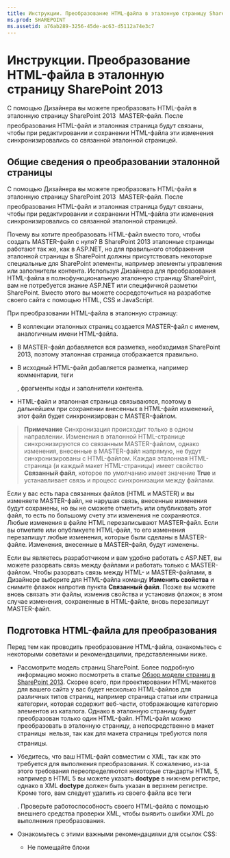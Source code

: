 ```yaml
---
title: Инструкции. Преобразование HTML-файла в эталонную страницу SharePoint 2013
ms.prod: SHAREPOINT
ms.assetid: a76ab289-3256-45de-ac63-d5112a74e3c7
---
```



# Инструкции. Преобразование HTML-файла в эталонную страницу SharePoint 2013
С помощью Дизайнера вы можете преобразовать HTML-файл в эталонную страницу SharePoint 2013  MASTER-файл. После преобразования HTML-файл и эталонная страница будут связаны, чтобы при редактировании и сохранении HTML-файла эти изменения синхронизировались со связанной эталонной страницей.
## Общие сведения о преобразовании эталонной страницы
<a name="Introduction"> </a>

С помощью Дизайнера вы можете преобразовать HTML-файл в эталонную страницу SharePoint 2013  MASTER-файл. После преобразования HTML-файл и эталонная страница будут связаны, чтобы при редактировании и сохранении HTML-файла эти изменения синхронизировались со связанной эталонной страницей.
  
    
    
Почему вы хотите преобразовать HTML-файл вместо того, чтобы создать MASTER-файл с нуля? В SharePoint 2013 эталонные страницы работают так же, как в ASP.NET, но для правильного отображения эталонной страницы в SharePoint должны присутствовать некоторые специальные для SharePoint элементы, например элементы управления или заполнители контента. Используя Дизайнера для преобразования HTML-файла в полнофункциональную эталонную страницу SharePoint, вам не потребуется знание ASP.NET или специфичной разметки SharePoint. Вместо этого вы можете сосредоточиться на разработке своего сайта с помощью HTML, CSS и JavaScript.
  
    
    
При преобразовании HTML-файла в эталонную страницу:
  
    
    

- В коллекции эталонных страниц создается MASTER-файл с именем, аналогичным имени HTML-файла.
    
  
- В MASTER-файл добавляется вся разметка, необходимая SharePoint 2013, поэтому эталонная страница отображается правильно.
    
  
- В исходный HTML-файл добавляется разметка, например комментарии, теги **<div>**, фрагменты коды и заполнители контента.
    
  
- HTML-файл и эталонная страница связываются, поэтому в дальнейшем при сохранении внесенных в HTML-файл изменений, этот файл будет синхронизирован с MASTER-файлом.
    
  

> **Примечание**
> Синхронизация происходит только в одном направлении. Изменения в эталонной HTML-странице синхронизируются со связанным MASTER-файлом, однако изменения, внесенные в MASTER-файл напрямую, не будут синхронизированы с HTML-файлом. Каждая эталонная HTML-страница (и каждый макет HTML-страницы) имеет свойство **Связанный файл**, которое по умолчанию имеет значение **True** и устанавливает связь и процесс синхронизации между файлами.
  
    
    

Если у вас есть пара связанных файлов (HTML и MASTER) и вы изменяете MASTER-файл, не нарушая связь, внесенные изменения будут сохранены, но вы не сможете отметить или опубликовать этот файл, то есть по большому счету эти изменения не сохраняются. Любые изменения в файле HTML перезаписывают MASTER-файл. Если вы отметите или опубликуете HTML-файл, то его изменения перезапишут любые изменения, которые были сделаны в MASTER-файле. Изменения, внесенные в MASTER-файл, будут изменены.
  
    
    
Если вы являетесь разработчиком и вам удобно работать с ASP.NET, вы можете разорвать связь между файлами и работать только с MASTER-файлом. Чтобы разорвать связь между HTML- и MASTER-файлами, в Дизайнере выберите для HTML-файла команду **Изменить свойства** и снимите флажок напротив пункта **Связанный файл**. Позже вы можете вновь связать эти файлы, изменив свойства и установив флажок; в этом случае изменения, сохраненные в HTML-файле, вновь перезапишут MASTER-файл.
  
    
    

## Подготовка HTML-файла для преобразования
<a name="Prepare"> </a>

Перед тем как проводить преобразование HTML-файла, ознакомьтесь с некоторыми советами и рекомендациями, представленными ниже.
  
    
    

- Рассмотрите модель страниц SharePoint. Более подробную информацию можно посмотреть в статье  [Обзор модели страниц в SharePoint 2013](overview-of-the-sharepoint-2013-page-model.md). Скорее всего, при проектировании HTML-макетов для вашего сайта у вас будет несколько HTML-файлов для различных типов страниц, например страница статьи или страница категории, которая содержит веб-части, отображающие категорию элементов из каталога. Однако в эталонную страницу будет преобразован только один HTML-файл. HTML-файл можно преобразовать в эталонную страницу, а непосредственно в макет страницы  нельзя, так как для макета страницы требуются поля страницы.
    
  
- Убедитесь, что ваш HTML-файл совместим с XML, так как это требуется для выполнения преобразования. К сожалению, из-за этого требования переопределяются некоторые стандарты HTML 5, например в HTML 5 вы можете указать **doctype** в нижнем регистре, однако в XML **doctype** должен быть указан в верхнем регистре. Кроме того, вам следует удалить из своего файла все теги **<form>**. Проверьте работоспособность своего HTML-файла с помощью внешнего средства проверки XML, чтобы выявить ошибки XML до выполнения преобразования.
    
  
- Ознакомьтесь с этими важными рекомендациями для ссылок CSS:
    
  - Не помещайте блоки **<style>** в тег **<head>**. Эти стили будут удалены во время преобразования. Вместо этого укажите в HTML-файле ссылку на внешний CSS-файл.
    
  
  - Если вы используете веб-шрифты, добавьте в тег **<CSS link>** строку `ms-design-css-conversion="no"`.
    
  
  - Соблюдайте осторожность при применении стилей к общим HTML-тегам типа **<body>**, **<div>** и **< img>**. Все элементы оформления SharePoint, включая ленту, находятся внутри тега **<body>**. Стили, которые обычно применяются к тегу **<body>**, примените вместо **<div id="s4-bodyContainer">**  тега, который используется SharePoint 2013 для основной части страницы. Кроме того, SharePoint 2013 использует большое количество изображений, на которые действуют стили, примененные к тегу **<img>**.
    
  
  - Многие разработчики для того, чтобы применить стили к навигации, применяют классы к элементам **<ul>** и **<li>**. Однако в SharePoint 2013 используется динамический элемент управления навигацией, который можно добавить на эталонную страницу из коллекции фрагментов кода. SharePoint 2013 применяет к элементам управления навигацией стили по умолчанию, которые вам необходимо переопределить.
    
  
- Ознакомьтесь с возможными проблемами именования файлов:
    
  - Файлы Index.html и Index.htm будут иметь один и тот же MASTER-файл.
    
  
  - Файлы Design/Index.html и Design/SubDesign/Index.html будут преобразованы в отдельные MASTER-файлы, но они оба будут отображаться в списке эталонной странице в Дизайнере как Index.html. Чтобы устранить неоднозначность, щелкните каждый файл или нажмите кнопку с многоточием, чтобы увидеть полный путь.
    
  
- Если вы добавляете мини-приложение JavaScript, убедитесь, что открывающий тег **<script>** находится на отдельной строке.
    
  ```
  
  <script>
  (function( …

  ```


    Не помещайте их в одну строку, как это показано ниже:
    


  ```
  
  <Script> (function( …
  ```

- Ссылка на библиотеку JQuery (внешняя ссылка) должна находиться перед тегом **</head>**.
    
  

## Преобразование HTML-файла в эталонную страницу
<a name="Convert"> </a>

Перед выполнением преобразования HTML-файла сначала необходимо отправить все файлы разработки, включая HTML-файл. Более подробную информацию можно узнать в статье  [Как: сопоставление сетевого диска коллекции главных страниц SharePoint 2013](how-to-map-a-network-drive-to-the-sharepoint-2013-master-page-gallery.md).
  
    
    

### Чтобы преобразовать HTML-файл в MASTER-файл:


1. Перейдите на сайт публикации.
    
  
2. В правом верхнем углу страницы выберите пункт **Параметры**, а затем выберите **Дизайнер**.
    
  
3. В Дизайнере в левой области панели навигации выберите команду **Изменить главные страницы**.
    
  
4. Выберите пункт **Преобразование HTML-файла в главную страницу SharePoint**.
    
  
5. В диалоговом окне **Выбор актива** найдите и выберите преобразуемый HTML-файл.
    
    > **Примечание**
      > При отправке файлов разработки сохраните все файлы, связанные с одним оформлением, в собственной папке в коллекции главных страниц. Когда выполняется копирование папки разработки на подключенный сетевой диск, коллекция эталонных страниц сохраняет всю созданную вами структуру папок. 
6. Нажмите кнопку **Вставить**.
    
    На этом этапе SharePoint 2013 преобразует ваш HTML-файл в MASTER-файл с тем же именем.
    
    Теперь в Дизайнере для вашего HTML-файла отображается столбец "Состояние", который показывает один из двух возможных состояний:
    
  - Ошибки
    
  
  - **Преобразование выполнено успешно**.
    
  
7. Пройдите по ссылке в столбце "Состояние", чтобы предварительно просмотреть файл и просмотреть ошибки или предупреждения, касающиеся эталонной страницы.
    
    Ошибки
    
    Более подробную информацию по устранению ошибок и предупреждений можно узнать в статье  [Как: Устранение ошибок и предупреждения при предварительном просмотре страницы в SharePoint 2013](how-to-resolve-errors-and-warnings-when-previewing-a-page-in-sharepoint-2013.md).
    
    Более подробную информацию о предварительном просмотре эталонной страницы с различными страницами можно узнать в статье  [Способ: изменение страницы предварительного просмотра в диспетчере оформления SharePoint 2013](how-to-change-the-preview-page-in-sharepoint-2013-design-manager.md).
    
    В верхнем правом углу страницы предварительного просмотра также находится ссылка "Фрагменты кода". При переходе по ней откроется коллекция фрагментов кода, где можно заменить статические элементы управления или элементы управления макета в своем конструкторе на динамические элементы управления SharePoint. Дополнительную информацию можно узнать в статье  [Фрагменты кода дизайнер SharePoint 2013](sharepoint-2013-design-manager-snippets.md).
    
  
8. Чтобы устранить ошибки, с помощью HTML-редактора откройте и измените HTML-файл на подключенном диске на стороне сервера. Каждый раз при сохранении HTML-файла, все изменения синхронизируется со связанным MASTER-файлом.
    
  
9. После успешного выполнения предварительного просмотра эталонной страницы вы увидите тег **<div>**, добавленный в ваш HTML-файл. Прокрутите страницу вниз, чтобы увидеть тег **<div>**.
    
    Тег **<div>**  это блок основного содержимого. Он находится внутри заполнителя контента с именем **ContentPlaceHolderMain**. Во время выполнения, когда посетитель просматривает ваш сайт и запрашивает страницу, в этом заполнителе контента находится содержимое из макета страницы, которая содержит контент в соответствующей области содержимого. Располагайте тег **<div>** в местах, где на эталонной странице должны отображаться макеты страниц.
    
    Если ваш HTML-файл содержит статическое содержимое или содержимое макета в теле страницы, то теперь можно начать процесс удаления данного статического содержимого из эталонной HTML-страницы и применить эти стили к элементам модели страниц SharePoint, например макетам страниц, элементам управления полями страницы, фрагментам кода и шаблона для отображения. Пример можно увидеть в статье  [Инструкции. Создание макета страницы в SharePoint 2013](how-to-create-a-page-layout-in-sharepoint-2013.md).
    
  

## Общие сведения об HTML-файл после преобразования
<a name="Understand"> </a>

После преобразования HTML-файла в эталонную страницу в этот файл будет добавлено большое количество строк разметки. Вы можете не обращать внимания на большую ее часть, так как она не будет отображаться в конечной разметке вашего сайта при просмотре источника в браузере, однако эта разметка критична для преобразования вашего HTML-файла в MASTER-файл, который фактически используется SharePoint. Каждый раз при сохранении HTML-файла эта разметка SharePoint позволяет выполнить аналогичные изменения в связанном MASTER-файле в фоновом режиме.
  
    
    
Добавляемая разметка включает теги перед тегом **<head>** и после него, фрагменты кода и заполнители контента. Большая часть разметки заключена в теги комментариев. Каждый раз при сохранении изменений в HTML-файле процесс преобразования вырезает комментарии, чтобы использовать внутри разметку ASP.NET.
  
    
    

### Типы разметки

Ниже приведена разбивка типов разметки, которые добавляются в HTML-файл:
  
    
    

- **Свойства документа**. Тег **<mso>** содержит метаданные SharePoint, включая информацию о самом файле и некоторых свойствах, требуемых для успешного преобразования MASTER-файла.
    
  ```HTML
  
<mso:CustomDocumentProperties>
<mso:HtmlDesignFromMaster msdt:dt="string"></mso:HtmlDesignFromMaster>
<mso:HtmlDesignStatusAndPreview msdt:dt="string">http://[server_name]/sites/PubSite/_catalogs/masterpage/[site_name]/index.html, Conversion successful.</mso:HtmlDesignStatusAndPreview>
<mso:ContentTypeId msdt:dt="string">0x0101000F1C8B9E0EB4BE489F09807B2C53288F0054AD6EF48B9F7B45A142F8173F171BD10003D357F861E29844953D5CAA1D4D8A3A0084F0F9C7FCB65541A59990D173DA60FA</mso:ContentTypeId>
<mso:HtmlDesignAssociated msdt:dt="string">1</mso:HtmlDesignAssociated>
<mso:HtmlDesignConversionSucceeded msdt:dt="string">True</mso:HtmlDesignConversionSucceeded>
</mso:CustomDocumentProperties>
  ```

- **Регистрация пространства имен SharePoint**. Тег **<SPM>** (разметка SharePoint) предоставляет строку для регистрации пространства имен SharePoint.
    
  ```HTML
  
<!--SPM:<%@Register Tagprefix="SharePoint" Namespace="Microsoft.SharePoint.WebControls" Assembly="Microsoft.SharePoint, Version=15.0.0.0, Culture=neutral, PublicKeyToken=71e9bce111e9429c"%>-->
        <!--SPM:<%@Register Tagprefix="WebPartPages" Namespace="Microsoft.SharePoint.WebPartPages" Assembly="Microsoft.SharePoint, Version=15.0.0.0, Culture=neutral, PublicKeyToken=71e9bce111e9429c"%>-->
  ```

- **Комментарии**. Теги **<CS>** и **<CE>** ("comment start" и "comment end"  начало комментария и конец комментария, соответственно) игнорируются во время выполнения преобразования. Они помогают вам разобраться в строках разметки.
    
  ```HTML
  
<!--CS: Start Page Head Contents Snippet-->
…
<!--CE: End Page Head Contents Snippet-->

  <!--CS: Start Ribbon Snippet-->
…
<!--CE: End Ribbon Snippet-->

<!--CS: Start PlaceHolderMain Snippet-->
…
<!--CE: End PlaceHolderMain Snippet-->
  ```

- **Фрагменты кода**. Теги **<MS>** и **<ME>** ("markup start" и "markup end"  начало разметки и конец разметки, соответственно) обозначают начало и конец элемента управления SharePoint или фрагмента кода. Фрагмент кода является элементом управления SharePoint, который добавляет на вашу страницу возможности SharePoint. Вы можете добавить фрагменты кода самостоятельно с использованием коллекции фрагментов кода. Дополнительную информацию можно узнать в статье [Фрагменты кода дизайнер SharePoint 2013](sharepoint-2013-design-manager-snippets.md).
    
  ```HTML
  
<!--MS:<SharePoint:RobotsMetaTag runat="server">-->
        <!--ME:</SharePoint:RobotsMetaTag>-->
        <!--MS:<SharePoint:PageTitle runat="server">-->
            <!--MS:<asp:ContentPlaceHolder id="PlaceHolderPageTitle" runat="server">-->
                <!--MS:<SharePoint:ProjectProperty Property="Title" runat="server">-->
                <!--ME:</SharePoint:ProjectProperty>-->
            <!--ME:</asp:ContentPlaceHolder>-->
        <!--ME:</SharePoint:PageTitle>-->
        <!--MS:<SharePoint:StartScript runat="server">-->
        <!--ME:</SharePoint:StartScript>-->
        <!--MS:<SharePoint:CssLink runat="server" Version="15">-->
        <!--ME:</SharePoint:CssLink>-->
        <!--MS:<SharePoint:CacheManifestLink runat="server">-->
        <!--ME:</SharePoint:CacheManifestLink>-->
        <!--MS:<SharePoint:PageRenderMode runat="server" RenderModeType="Standard">-->
        <!--ME:</SharePoint:PageRenderMode>-->
        <!--MS:<SharePoint:ScriptLink language="javascript" name="core.js" OnDemand="true" runat="server" Localizable="false">-->
        <!--ME:</SharePoint:ScriptLink>-->
        <!--MS:<SharePoint:ScriptLink language="javascript" name="menu.js" OnDemand="true" runat="server" Localizable="false">-->
        <!--ME:</SharePoint:ScriptLink>-->
        <!--MS:<SharePoint:ScriptLink language="javascript" name="callout.js" OnDemand="true" runat="server" Localizable="false">-->
        <!--ME:</SharePoint:ScriptLink>-->
        <!--MS:<SharePoint:ScriptLink language="javascript" name="sharing.js" OnDemand="true" runat="server" Localizable="false">-->
        <!--ME:</SharePoint:ScriptLink>-->
        <!--MS:<SharePoint:ScriptLink language="javascript" name="suitelinks.js" OnDemand="true" runat="server" Localizable="false">-->
        <!--ME:</SharePoint:ScriptLink>-->
        <!--MS:<SharePoint:CustomJSUrl runat="server">-->
        <!--ME:</SharePoint:CustomJSUrl>-->
        <!--MS:<SharePoint:SoapDiscoveryLink runat="server">-->
        <!--ME:</SharePoint:SoapDiscoveryLink>-->
        <!--MS:<SharePoint:AjaxDelta id="DeltaPlaceHolderAdditionalPageHead" Container="false" runat="server">-->
            <!--MS:<asp:ContentPlaceHolder id="PlaceHolderAdditionalPageHead" runat="server">-->
            <!--ME:</asp:ContentPlaceHolder>-->
            <!--MS:<SharePoint:DelegateControl runat="server" ControlId="AdditionalPageHead" AllowMultipleControls="true">-->
            <!--ME:</SharePoint:DelegateControl>-->
            <!--MS:<asp:ContentPlaceHolder id="PlaceHolderBodyAreaClass" runat="server">-->
            <!--ME:</asp:ContentPlaceHolder>-->
        <!--ME:</SharePoint:AjaxDelta>-->
        <!--MS:<SharePoint:CssRegistration Name="Themable/corev15.css" runat="server">-->
        <!--ME:</SharePoint:CssRegistration>-->
        <!--MS:<SharePoint:AjaxDelta id="DeltaSPWebPartManager" runat="server">-->
            <!--MS:<WebPartPages:SPWebPartManager runat="server">-->
            <!--ME:</WebPartPages:SPWebPartManager>-->
        <!--ME:</SharePoint:AjaxDelta>-->
  ```

- **Блоки предварительного просмотра**. В теги **<PS>** и **<PE>** ("preview start" и "preview end"  начало предварительного просмотра и конец предварительного просмотра) заключается раздел HTML-кода, который не следует редактировать, так как он влияет только на предварительный просмотр во время разработки. Эти разделы представляют собой моментальный снимок во времени для элемента управления SharePoint, фрагмент кода которого вставлен. Предварительный просмотр позволяет вам более осмысленно работать над HTML-файлом в клиентском HTML-редакторе. Однако изменение содержимого или применение стилей в рамках этого предварительного просмотра не имеет продолжительного влияния на MASTER-файл, который в конечном итоге используется SharePoint. Чтобы задать стиль фрагмента кода, вы должны определить и переопределить стили SharePoint с помощью собственного пользовательского CSS.
    
  ```HTML
  
<!--PS: Start of READ-ONLY PREVIEW (do not modify) -->
<div class="DefaultContentBlock" style="background:rgb(0, 114, 198); color:white; width:100%; padding:8px; height:64px; overflow:hidden;">The SharePoint ribbon will be here when your file is either previewed on or applied to your site.</div>
<!--PE: End of READ-ONLY PREVIEW -->
  ```

- **Идентификаторы SharePoint**. Два фрагмента кода, добавленных в ваш HTML-файл в процессе преобразования (фрагмент кода "Содержимое заголовка страницы" и лента SharePoint), имеют связанный идентификатор SharePoint или идентификатор безопасности (00 и 02, соответственно). Эти идентификаторы позволяют сократить фрагменты кода и упрощают чтение HTML-кода на странице.
    
  ```HTML
  
<!--SID:00 -->

<!--SID:02 {Ribbon}-->
  ```


### Добавленные фрагменты кода

Важно знать о двух фрагментах кода, которые будут добавлены в HTML-файл. Эти фрагменты кода добавляются автоматически во время преобразования, но они могут быть недоступны для добавления из коллекции фрагментов кода.
  
    
    

- **Лента**. Чтобы авторы содержимого могли создавать страницы и авторское содержимое на вашем сайте SharePoint, на вашей эталонной странице должна быть лента и новая "комплексная навигация" для SharePoint 2013. Лента содержится в фрагменте кода фильтрации по ролям безопасности, поэтому когда посетители просматривают ваш сайт, эта лента отображается только для авторизованных пользователей, но не для анонимных. Вы можете переместить ленту в другое место на сайте или определить ее стиль, переопределив классы CSS по умолчанию, однако мы не рекомендуем перемещать или переопределять компоненты (например, меню "Действия сайта"), которые содержатся в ленте.
    
  ```HTML
  
<!--MS:<SharePoint:SPSecurityTrimmedControl runat="server" AuthenticationRestrictions="AnonymousUsersOnly">-->
<!--MS:<wssucw:Welcome runat="server" EnableViewState="false">-->
<!--ME:</wssucw:Welcome>-->
<!--ME:</SharePoint:SPSecurityTrimmedControl>-->
  ```

- **ContentPlaceHolderMain** В нижней части тега **<div id="s4-bodyContainer">** перед закрывающим тегом **</body>** процесс преобразования вставляет заменитель контента с именем **PlaceHolderMain**. Внутри этот фрагмент кода находится обведенный черной рамкой желтый тег **<div>**, который появляется в режиме конструктора в вашем HTML-редакторе или при предварительном просмотре в Дизайнере на стороне сервера.
    
    Этот тег **<div>** представляет область, где выполняется содержимое, указанное макетом страницы и страницами. Вам следует переместить фрагмент кода **PlaceHolderMain**, чтобы поместить внутри эталонной страницы, которую заполнят макеты страницы, область структуры сайта, которая различается по всем страницам вашего сайта.
    


  ```HTML
  
<!--CS: Start PlaceHolderMain Snippet-->
                    <!--SPM:<%@Register Tagprefix="SharePoint" Namespace="Microsoft.SharePoint.WebControls" Assembly="Microsoft.SharePoint, Version=15.0.0.0, Culture=neutral, PublicKeyToken=71e9bce111e9429c"%>-->
                    <!--MS:<SharePoint:AjaxDelta ID="DeltaPlaceHolderMain" IsMainContent="true" runat="server">-->
                        <!--MS:<asp:ContentPlaceHolder ID="PlaceHolderMain" runat="server">-->
                            <div class="DefaultContentBlock" style="border:medium black solid; background:yellow; color:black; margin:20px; padding:10px;">
            This div, which you should delete, represents the content area that your Page Layouts and pages will fill. Design your Master Page around this content placeholder.
        
                            </div>
                        <!--ME:</asp:ContentPlaceHolder>-->
                    <!--ME:</SharePoint:AjaxDelta>-->
                    <!--CE: End PlaceHolderMain Snippet-->
  ```


## Примеры
<a name="Reference"> </a>

Ниже приведен пример разметки, добавленной в HTML-файл после его преобразования в эталонную страницу.
  
    
    

### Разметка, добавленная в тег <head>


```HTML

<head>
        <meta http-equiv="X-UA-Compatible" content="IE=10" />
        <!--CS: Start Page Head Contents Snippet-->
        <!--SPM:<%@Register Tagprefix="SharePoint" Namespace="Microsoft.SharePoint.WebControls" Assembly="Microsoft.SharePoint, Version=15.0.0.0, Culture=neutral, PublicKeyToken=71e9bce111e9429c"%>-->
        <!--SPM:<%@Register Tagprefix="WebPartPages" Namespace="Microsoft.SharePoint.WebPartPages" Assembly="Microsoft.SharePoint, Version=15.0.0.0, Culture=neutral, PublicKeyToken=71e9bce111e9429c"%>-->
        <!--SID:00 -->
        <meta name="GENERATOR" content="Microsoft SharePoint" />
        <meta http-equiv="Content-type" content="text/html; charset=utf-8" />
        <meta http-equiv="Expires" content="0" />
        <!--MS:<SharePoint:RobotsMetaTag runat="server">-->
        <!--ME:</SharePoint:RobotsMetaTag>-->
        <!--MS:<SharePoint:PageTitle runat="server">-->
            <!--MS:<asp:ContentPlaceHolder id="PlaceHolderPageTitle" runat="server">-->
                <!--MS:<SharePoint:ProjectProperty Property="Title" runat="server">-->
                <!--ME:</SharePoint:ProjectProperty>-->
            <!--ME:</asp:ContentPlaceHolder>-->
        <!--ME:</SharePoint:PageTitle>-->
        <!--MS:<SharePoint:StartScript runat="server">-->
        <!--ME:</SharePoint:StartScript>-->
        <!--MS:<SharePoint:CssLink runat="server" Version="15">-->
        <!--ME:</SharePoint:CssLink>-->
        <!--MS:<SharePoint:CacheManifestLink runat="server">-->
        <!--ME:</SharePoint:CacheManifestLink>-->
        <!--MS:<SharePoint:PageRenderMode runat="server" RenderModeType="Standard">-->
        <!--ME:</SharePoint:PageRenderMode>-->
        <!--MS:<SharePoint:ScriptLink language="javascript" name="core.js" OnDemand="true" runat="server" Localizable="false">-->
        <!--ME:</SharePoint:ScriptLink>-->
        <!--MS:<SharePoint:ScriptLink language="javascript" name="menu.js" OnDemand="true" runat="server" Localizable="false">-->
        <!--ME:</SharePoint:ScriptLink>-->
        <!--MS:<SharePoint:ScriptLink language="javascript" name="callout.js" OnDemand="true" runat="server" Localizable="false">-->
        <!--ME:</SharePoint:ScriptLink>-->
        <!--MS:<SharePoint:ScriptLink language="javascript" name="sharing.js" OnDemand="true" runat="server" Localizable="false">-->
        <!--ME:</SharePoint:ScriptLink>-->
        <!--MS:<SharePoint:ScriptLink language="javascript" name="suitelinks.js" OnDemand="true" runat="server" Localizable="false">-->
        <!--ME:</SharePoint:ScriptLink>-->
        <!--MS:<SharePoint:CustomJSUrl runat="server">-->
        <!--ME:</SharePoint:CustomJSUrl>-->
        <!--MS:<SharePoint:SoapDiscoveryLink runat="server">-->
        <!--ME:</SharePoint:SoapDiscoveryLink>-->
        <!--MS:<SharePoint:AjaxDelta id="DeltaPlaceHolderAdditionalPageHead" Container="false" runat="server">-->
            <!--MS:<asp:ContentPlaceHolder id="PlaceHolderAdditionalPageHead" runat="server">-->
            <!--ME:</asp:ContentPlaceHolder>-->
            <!--MS:<SharePoint:DelegateControl runat="server" ControlId="AdditionalPageHead" AllowMultipleControls="true">-->
            <!--ME:</SharePoint:DelegateControl>-->
            <!--MS:<asp:ContentPlaceHolder id="PlaceHolderBodyAreaClass" runat="server">-->
            <!--ME:</asp:ContentPlaceHolder>-->
        <!--ME:</SharePoint:AjaxDelta>-->
        <!--MS:<SharePoint:CssRegistration Name="Themable/corev15.css" runat="server">-->
        <!--ME:</SharePoint:CssRegistration>-->
        <!--MS:<SharePoint:AjaxDelta id="DeltaSPWebPartManager" runat="server">-->
            <!--MS:<WebPartPages:SPWebPartManager runat="server">-->
            <!--ME:</WebPartPages:SPWebPartManager>-->
        <!--ME:</SharePoint:AjaxDelta>-->
        <!--CE: End Page Head Contents Snippet-->
        <meta http-equiv="Content-Type" content="text/html; charset=utf-8" />
        <!--DC:Business Solutions-->
        <link rel="stylesheet" href="css/style.css" type="text/css" charset="utf-8" />
        <!--[if lte IE 7]>
  <link rel="stylesheet" href="css/ie.css" type="text/css" charset="utf-8"/> 
 <![endif]-->
        <!--[if gte mso 9]><xml>
<mso:CustomDocumentProperties>
<mso:HtmlDesignFromMaster msdt:dt="string"></mso:HtmlDesignFromMaster>
<mso:HtmlDesignStatusAndPreview msdt:dt="string">http://[server_name]/sites/PubSite/_catalogs/masterpage/[site_name]/index.html, Conversion successful.</mso:HtmlDesignStatusAndPreview>
<mso:ContentTypeId msdt:dt="string">0x0101000F1C8B9E0EB4BE489F09807B2C53288F0054AD6EF48B9F7B45A142F8173F171BD10003D357F861E29844953D5CAA1D4D8A3A0084F0F9C7FCB65541A59990D173DA60FA</mso:ContentTypeId>
<mso:HtmlDesignAssociated msdt:dt="string">1</mso:HtmlDesignAssociated>
<mso:HtmlDesignConversionSucceeded msdt:dt="string">True</mso:HtmlDesignConversionSucceeded>
</mso:CustomDocumentProperties>
</xml><![endif]-->
    </head>

```


### Разметка, добавленная после открывающего тега <body>


#### Фрагмент кода ленты


```HTML

<!--CS: Start Ribbon Snippet-->
        <!--SPM:<%@Register Tagprefix="SharePoint" Namespace="Microsoft.SharePoint.WebControls" Assembly="Microsoft.SharePoint, Version=15.0.0.0, Culture=neutral, PublicKeyToken=71e9bce111e9429c"%>-->
        <!--SPM:<%@Register Tagprefix="wssucw" TagName="Welcome" Src="~/_controltemplates/15/Welcome.ascx"%>-->
        <!--MS:<SharePoint:SPSecurityTrimmedControl runat="server" HideFromSearchCrawler="true" EmitDiv="true">-->
            <div id="TurnOnAccessibility" style="display:none" class="s4-notdlg noindex">
                <a id="linkTurnOnAcc" href="#" class="ms-accessible ms-acc-button" onclick="SetIsAccessibilityFeatureEnabled(true);UpdateAccessibilityUI();document.getElementById('linkTurnOffAcc').focus();return false;">
                    <!--MS:<SharePoint:EncodedLiteral runat="server" text="&amp;lt;%$Resources:wss,master_turnonaccessibility%&amp;gt;" EncodeMethod="HtmlEncode">-->
                    <!--ME:</SharePoint:EncodedLiteral>-->
                </a>
            </div>
            <div id="TurnOffAccessibility" style="display:none" class="s4-notdlg noindex">
                <a id="linkTurnOffAcc" href="#" class="ms-accessible ms-acc-button" onclick="SetIsAccessibilityFeatureEnabled(false);UpdateAccessibilityUI();document.getElementById('linkTurnOnAcc').focus();return false;">
                    <!--MS:<SharePoint:EncodedLiteral runat="server" text="&amp;lt;%$Resources:wss,master_turnoffaccessibility%&amp;gt;" EncodeMethod="HtmlEncode">-->
                    <!--ME:</SharePoint:EncodedLiteral>-->
                </a>
            </div>
        <!--ME:</SharePoint:SPSecurityTrimmedControl>-->
        <div id="ms-designer-ribbon">
            <!--SID:02 {Ribbon}-->
            <!--PS: Start of READ-ONLY PREVIEW (do not modify) --><div class="DefaultContentBlock" style="background:rgb(0, 114, 198); color:white; width:100%; padding:8px; height:64px; overflow:hidden;">The SharePoint ribbon will be here when your file is either previewed on or applied to your site.</div><!--PE: End of READ-ONLY PREVIEW -->
        </div>
        <!--MS:<SharePoint:SPSecurityTrimmedControl runat="server" AuthenticationRestrictions="AnonymousUsersOnly">-->
            <!--MS:<wssucw:Welcome runat="server" EnableViewState="false">-->
            <!--ME:</wssucw:Welcome>-->
        <!--ME:</SharePoint:SPSecurityTrimmedControl>-->
        <!--CE: End Ribbon Snippet-->

```


#### Два тега SharePoint <div>


```HTML

<div id="s4-workspace">
            <div id="s4-bodyContainer">

```


### Разметка, добавленная перед закрывающим тегом </body> и двумя закрывающими тегами </div>


```HTML

<div data-name="ContentPlaceHolderMain">
                    <!--CS: Start PlaceHolderMain Snippet-->
                    <!--SPM:<%@Register Tagprefix="SharePoint" Namespace="Microsoft.SharePoint.WebControls" Assembly="Microsoft.SharePoint, Version=15.0.0.0, Culture=neutral, PublicKeyToken=71e9bce111e9429c"%>-->
                    <!--MS:<SharePoint:AjaxDelta ID="DeltaPlaceHolderMain" IsMainContent="true" runat="server">-->
                        <!--MS:<asp:ContentPlaceHolder ID="PlaceHolderMain" runat="server">-->
                            <div class="DefaultContentBlock" style="border:medium black solid; background:yellow; color:black; margin:20px; padding:10px;">
            This div, which you should delete, represents the content area that your Page Layouts and pages will fill. Design your Master Page around this content placeholder.
        
                            </div>
                        <!--ME:</asp:ContentPlaceHolder>-->
                    <!--ME:</SharePoint:AjaxDelta>-->
                    <!--CE: End PlaceHolderMain Snippet-->
                </div>

```


## Дополнительные ресурсы
<a name="Additional"> </a>


-  [Обзор Дизайнера в SharePoint 2013](overview-of-design-manager-in-sharepoint-2013.md)
    
  
-  [Инструкции. Создание макета страницы в SharePoint 2013](how-to-create-a-page-layout-in-sharepoint-2013.md)
    
  
-  [Фрагменты кода дизайнер SharePoint 2013](sharepoint-2013-design-manager-snippets.md)
    
  

